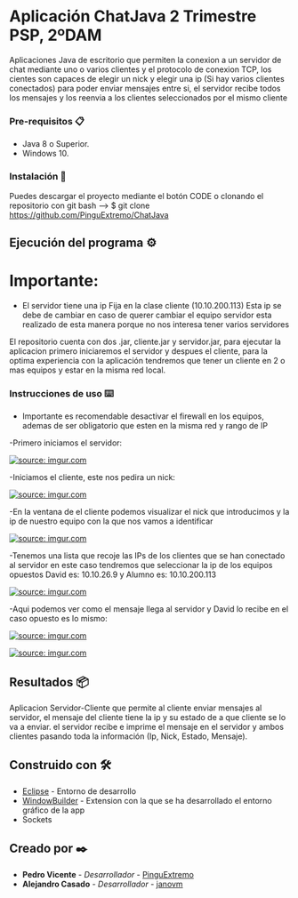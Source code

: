 # Aplicación ChatJava 2 Trimestre PSP, 2ºDAM

Aplicaciones Java de escritorio que permiten la conexion a un servidor de chat mediante uno o varios clientes y el protocolo de conexion TCP, los cientes son capaces de elegir
un nick y elegir una ip (Si hay varios clientes conectados) para poder enviar mensajes entre si, el servidor recibe todos los mensajes y los reenvia a los clientes seleccionados
por el mismo cliente


### Pre-requisitos 📋

* Java 8 o Superior.
* Windows 10.

### Instalación 🔧

Puedes descargar el proyecto mediante el botón CODE o clonando el repositorio con git bash
--> $ git clone https://github.com/PinguExtremo/ChatJava


## Ejecución del programa ⚙️

# Importante:
* El servidor tiene una ip Fija en la clase cliente (10.10.200.113) Esta ip se debe de cambiar en caso de querer cambiar el equipo servidor esta realizado de esta manera porque no nos interesa tener varios servidores



El repositorio cuenta con dos .jar, cliente.jar y servidor.jar, para ejecutar la aplicacion primero iniciaremos el servidor y despues el cliente, para la optima experiencia 
con la aplicación tendremos que tener un cliente en 2 o mas equipos y estar en la misma red local. 

### Instrucciones de uso ⌨️

* Importante es recomendable desactivar el firewall en los equipos, ademas de ser obligatorio que esten en la misma red y rango de IP

-Primero iniciamos el servidor: 

<a href="https://imgur.com/wvkIEBn"><img src="https://i.imgur.com/wvkIEBn.png" title="source: imgur.com" /></a>

-Iniciamos el cliente, este nos pedira un nick:

<a href="https://imgur.com/xP7vaHl"><img src="https://i.imgur.com/xP7vaHl.png" title="source: imgur.com" /></a>

-En la ventana de el cliente podemos visualizar el nick que introducimos y la ip de nuestro equipo con la que nos vamos a identificar

<a href="https://imgur.com/2pFBtnH"><img src="https://i.imgur.com/2pFBtnH.png" title="source: imgur.com" /></a>

-Tenemos una lista que recoje las IPs de los clientes que se han conectado al servidor en este caso tendremos que seleccionar la ip de los equipos opuestos David es: 
10.10.26.9 y Alumno es: 10.10.200.113

<a href="https://imgur.com/516wNQo"><img src="https://i.imgur.com/516wNQo.png" title="source: imgur.com" /></a>

-Aqui podemos ver como el mensaje llega al servidor y David lo recibe en el caso opuesto es lo mismo:

<a href="https://imgur.com/6LGilo0"><img src="https://i.imgur.com/6LGilo0.png" title="source: imgur.com" /></a>

<a href="https://imgur.com/usEARhe"><img src="https://i.imgur.com/usEARhe.png" title="source: imgur.com" /></a>


## Resultados 📦

Aplicacion Servidor-Cliente que permite al cliente enviar mensajes al servidor, el mensaje del cliente tiene la ip y su estado de a que cliente se lo va a enviar. el servidor 
recibe e imprime el mensaje en el servidor y ambos clientes pasando toda la información (Ip, Nick, Estado, Mensaje).


## Construido con 🛠️

* [Eclipse](https://www.eclipse.org/downloads/) - Entorno de desarrollo
* [WindowBuilder](https://www.eclipse.org/windowbuilder/download.php) - Extension con la que se ha desarrollado el entorno gráfico de la app
* Sockets


## Creado por ✒️

* **Pedro Vicente** - *Desarrollador* - [PinguExtremo](https://github.com/PinguExtremo)
* **Alejandro Casado** - *Desarrollador* - [janovm](https://github.com/janovm)
